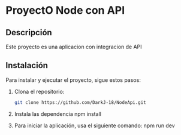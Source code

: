 # ProyectO Node con API

## Descripción

Este proyecto es una aplicacion con integracion de API

## Instalación

Para instalar y ejecutar el proyecto, sigue estos pasos:

1. Clona el repositorio:
   ```bash
   git clone https://github.com/DarkJ-18/NodeApi.git

2. Instala las dependencia
    npm install

3. Para iniciar la aplicación, usa el siguiente comando:
    npm run dev

